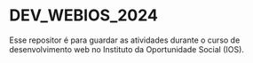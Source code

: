 # DEV_WEBIOS_2024
Esse repositor é para guardar as atividades durante o curso de desenvolvimento web no Instituto da Oportunidade Social (IOS).

